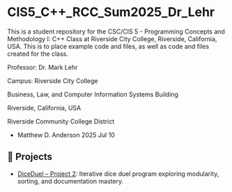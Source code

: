 # CIS5_C++_RCC_Sum2025_Dr_Lehr
This is a student repository for the CSC/CIS 5 - Programming Concepts and Methodology I: C++ Class at Riverside City College, Riverside, California, USA.    This is to place example code and files, as well as code and files created for the class.

Professor:  Dr. Mark Lehr

Campus: Riverside City College

  Business, Law, and Computer Information Systems Building

Riverside, California, USA

Riverside Community College District

- Matthew D. Anderson 2025 Jul 10

## 🎯 Projects

- [DiceDuel – Project 2](./DiceDuel/README.md): Iterative dice duel program exploring modularity, sorting, and documentation mastery.


